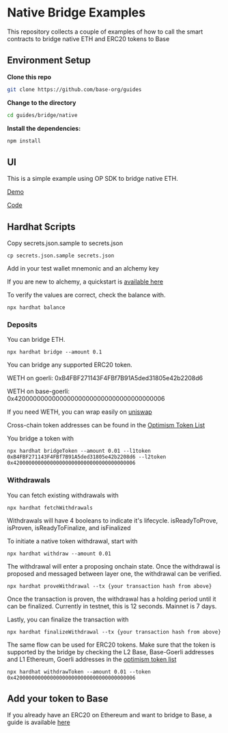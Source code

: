 # Native Bridge Examples

This repository collects a couple of examples of how to call the smart contracts to bridge native ETH and ERC20 tokens to Base

## Environment Setup

**Clone this repo**

```bash
git clone https://github.com/base-org/guides
```

**Change to the directory**

```bash
cd guides/bridge/native
```

**Install the dependencies:**

```bash
npm install
```

## UI

This is a simple example using OP SDK to bridge native ETH.

[Demo](https://op-stack-bridge-example.vercel.app/)

[Code](https://github.com/wilsoncusack/op-stack-bridge-example)

## Hardhat Scripts

Copy secrets.json.sample to secrets.json

```
cp secrets.json.sample secrets.json
```

Add in your test wallet mnemonic and an alchemy key

If you are new to alchemy, a quickstart is [available here](https://docs.alchemy.com/docs/alchemy-quickstart-guide)

To verify the values are correct, check the balance with.

```
npx hardhat balance
```

### Deposits

You can bridge ETH.

```
npx hardhat bridge --amount 0.1
```

You can bridge any supported ERC20 token.

WETH on goerli: 0xB4FBF271143F4FBf7B91A5ded31805e42b2208d6

WETH on base-goerli: 0x4200000000000000000000000000000000000006

If you need WETH, you can wrap easily on [uniswap](https://app.uniswap.org/#/swap?chain=goerli)

Cross-chain token addresses can be found in the [Optimism Token List](https://github.com/ethereum-optimism/ethereum-optimism.github.io)

You bridge a token with

```
npx hardhat bridgeToken --amount 0.01 --l1token 0xB4FBF271143F4FBf7B91A5ded31805e42b2208d6 --l2token 0x4200000000000000000000000000000000000006
```

### Withdrawals

You can fetch existing withdrawals with

```
npx hardhat fetchWithdrawals
```

Withdrawals will have 4 booleans to indicate it's lifecycle.
isReadyToProve, isProven, isReadyToFinalize, and isFinalized

To initiate a native token withdrawal, start with

```
npx hardhat withdraw --amount 0.01
```

The withdrawal will enter a proposing onchain state. Once the withdrawal is proposed and messaged between layer one, the withdrawal can be verified.

```
npx hardhat proveWithdrawal --tx {your transaction hash from above}
```

Once the transaction is proven, the withdrawal has a holding period until it can be finalized. Currently in testnet, this is 12 seconds. Mainnet is 7 days.

Lastly, you can finalize the transaction with

```
npx hardhat finalizeWithdrawal --tx {your transaction hash from above}
```

The same flow can be used for ERC20 tokens. Make sure that the token is supported by the bridge by checking the L2 Base, Base-Goerli addresses and L1 Ethereum, Goerli addresses in the [optimism token list](https://github.com/ethereum-optimism/ethereum-optimism.github.io)

```
npx hardhat withdrawToken --amount 0.01 --token 0x4200000000000000000000000000000000000006
```

## Add your token to Base

If you already have an ERC20 on Ethereum and want to bridge to Base, a guide is available [here](https://docs.base.org/tokens/list)

